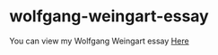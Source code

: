 # wolfgang-weingart-essay
You can view my Wolfgang Weingart essay [Here](https://chriskeno.github.io/wolfgang-weingart-essay/wolfgang-weingart-essay.html)

